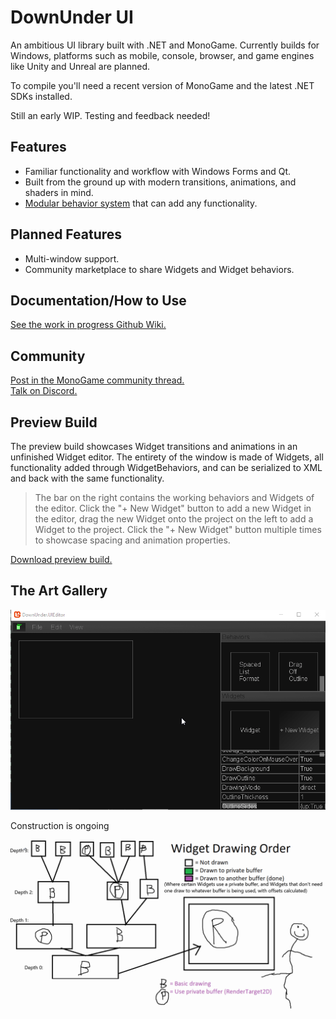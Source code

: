 # DownUnder UI
An ambitious UI library built with .NET and MonoGame. Currently builds for Windows, platforms such as mobile, console, browser, and game engines like Unity and Unreal are planned.

To compile you'll need a recent version of MonoGame and the latest .NET SDKs installed.

Still an early WIP. Testing and feedback needed!

## Features
 - Familiar functionality and workflow with Windows Forms and Qt.
 - Built from the ground up with modern transitions, animations, and shaders in mind.
 - [Modular behavior system](https://github.com/jamieyello/DownUnder-UI/wiki/UI.Widget) that can add any functionality.

## Planned Features
 - Multi-window support.
 - Community marketplace to share Widgets and Widget behaviors.

## Documentation/How to Use
[See the work in progress Github Wiki.](https://github.com/jamieyello/DownUnder-UI/wiki/Using-the-Library:-Part-1,-Setting-Up)

## Community

[Post in the MonoGame community thread.](https://community.monogame.net/t/downunder-ui-a-monogame-based-ui-framework/13353)  
[Talk on Discord.](https://discord.gg/bEZPvQE)

## Preview Build
The preview build showcases Widget transitions and animations in an unfinished Widget editor. The entirety of the window is made of Widgets, all functionality added through WidgetBehaviors, and can be serialized to XML and back with the same functionality.

> The bar on the right contains the working behaviors and Widgets of the editor. Click the "+ New Widget" button to add a new Widget in the editor, drag the new Widget onto the project on the left to add a Widget to the project. Click the "+ New Widget" button multiple times to showcase spacing and animation properties.

[Download preview build.](/DownUnder/Preview.zip)

## The Art Gallery
![Modern stuff](/Images/goodui3001.gif)

Construction is ongoing

![wtf](/Images/better_diagram.gif)
